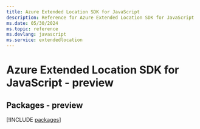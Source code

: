 ```yaml
---
title: Azure Extended Location SDK for JavaScript
description: Reference for Azure Extended Location SDK for JavaScript
ms.date: 05/30/2024
ms.topic: reference
ms.devlang: javascript
ms.service: extendedlocation
---
```

# Azure Extended Location SDK for JavaScript - preview
## Packages - preview
[!INCLUDE [packages](extended-location-index.md)]